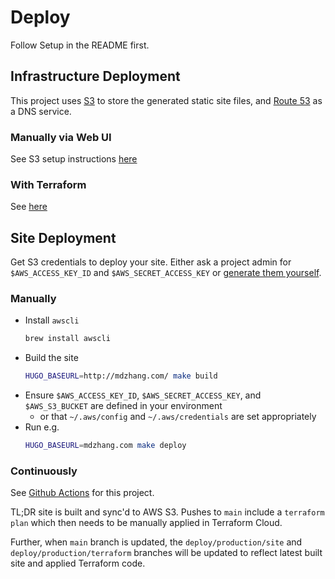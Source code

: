 # Deploy

Follow Setup in the README first.

## Infrastructure Deployment

This project uses [S3](https://aws.amazon.com/s3/) to store the generated static site files, and [Route 53](https://aws.amazon.com/route53/) as a DNS service.

### Manually via Web UI

See S3 setup instructions [here](http://docs.aws.amazon.com/AmazonS3/latest/dev/website-hosting-custom-domain-walkthrough.html)

### With Terraform

See [here](terraform/README.md)

## Site Deployment

Get S3 credentials to deploy your site. Either ask a project admin for `$AWS_ACCESS_KEY_ID` and `$AWS_SECRET_ACCESS_KEY` or [generate them yourself](http://docs.aws.amazon.com/IAM/latest/UserGuide/id_credentials_access-keys.html#Using_CreateAccessKey).

### Manually

* Install `awscli`
    ```sh
    brew install awscli
    ```
* Build the site
    ```sh
    HUGO_BASEURL=http://mdzhang.com/ make build
    ```
* Ensure `$AWS_ACCESS_KEY_ID`, `$AWS_SECRET_ACCESS_KEY`, and `$AWS_S3_BUCKET` are defined in your environment
  - or that `~/.aws/config` and `~/.aws/credentials` are set appropriately
* Run e.g.
    ```sh
    HUGO_BASEURL=mdzhang.com make deploy
    ```

### Continuously

See [Github Actions](https://github.com/mdzhang/mdzhang.com/actions) for this project.

TL;DR site is built and sync'd to AWS S3. Pushes to `main` include a `terraform plan` which then needs to be manually applied in Terraform Cloud.

Further, when `main` branch is updated, the `deploy/production/site` and `deploy/production/terraform` branches will be updated to reflect latest built site and applied Terraform code.
